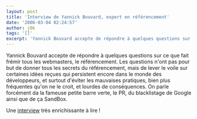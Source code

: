 ```yaml
---
layout: post
title: 'Interview de Yannick Bouvard, expert en référencement'
date: '2006-03-04 02:24:57'
author: j0k
tags: '[]'
excerpt: 'Yannick Bouvard accepte de répondre à quelques questions sur ce que fait frémir tous les webmasters, le référencement. Les questions n''ont pas pour but de donner tous les secrets du référencement, mais de lever le voile sur certaines idées reçues qui persistent encore dans le monde des développeurs, et surtout d''éviter les mauvaises pratiques, bien plus fréquentes qu''on ne le      ...'
---
```


Yannick Bouvard accepte de répondre à quelques questions sur ce que fait frémir tous les webmasters, le référencement. Les questions n'ont pas pour but de donner tous les secrets du référencement, mais de lever le voile sur certaines idées reçues qui persistent encore dans le monde des développeurs, et surtout d'éviter les mauvaises pratiques, bien plus fréquentes qu'on ne le croit, et lourdes de conséquences.
On parle forcément da la fameuse petite barre verte, le PR, du blacklistage de Google ainsi que de ça SandBox.

Une [interview](http://www.fredboucher.com/posts/view/interview-de-yannick-bouvard-expert-en-referencement) très enrichissante à lire !
